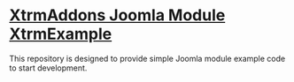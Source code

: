 # [XtrmAddons Joomla Module XtrmExample](http://github.joomla.mod_xtrmexample.xtrmaddons.com/)

This repository is designed to provide simple Joomla module example code to start development.